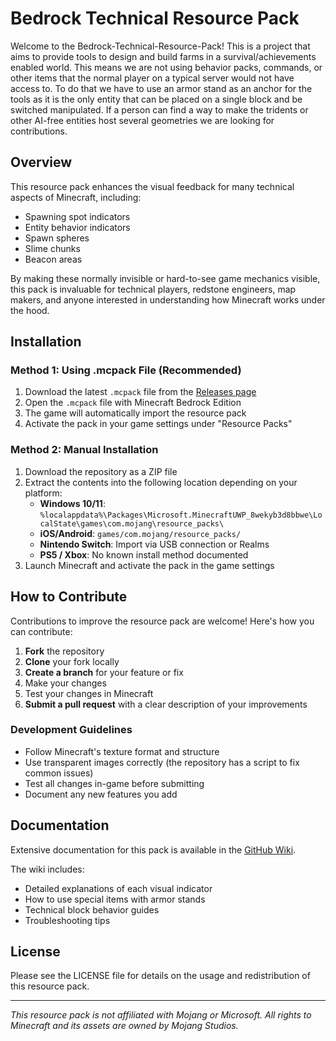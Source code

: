 # Bedrock Technical Resource Pack

Welcome to the Bedrock-Technical-Resource-Pack! This is a project that aims to provide tools to design and build farms in a survival/achievements enabled world.
This means we are not using behavior packs, commands, or other items that the normal player on a typical server would not have access to. To do that we have to
use an armor stand as an anchor for the tools as it is the only entity that can be placed on a single block and be switched manipulated. If a person can find a
way to make the tridents or other AI-free entities host several geometries we are looking for contributions.

## Overview

This resource pack enhances the visual feedback for many technical aspects of Minecraft, including:

- Spawning spot indicators
- Entity behavior indicators
- Spawn spheres
- Slime chunks
- Beacon areas

By making these normally invisible or hard-to-see game mechanics visible, this pack is invaluable for technical players, redstone engineers, map makers, and anyone interested in understanding how Minecraft works under the hood.

## Installation

### Method 1: Using .mcpack File (Recommended)

1. Download the latest `.mcpack` file from the [Releases page](https://github.com/RavinMaddHatter/Bedrock-Technical-Resource-Pack/releases)
2. Open the `.mcpack` file with Minecraft Bedrock Edition
3. The game will automatically import the resource pack
4. Activate the pack in your game settings under "Resource Packs"

### Method 2: Manual Installation

1. Download the repository as a ZIP file
2. Extract the contents into the following location depending on your platform:
    - **Windows 10/11**: `%localappdata%\Packages\Microsoft.MinecraftUWP_8wekyb3d8bbwe\LocalState\games\com.mojang\resource_packs\`
    - **iOS/Android**: `games/com.mojang/resource_packs/`
    - **Nintendo Switch**: Import via USB connection or Realms 
	- **PS5 / Xbox**: No known install method documented 
3. Launch Minecraft and activate the pack in the game settings

## How to Contribute

Contributions to improve the resource pack are welcome! Here's how you can contribute:

1. **Fork** the repository
2. **Clone** your fork locally
3. **Create a branch** for your feature or fix
4. Make your changes
5. Test your changes in Minecraft
6. **Submit a pull request** with a clear description of your improvements

### Development Guidelines

- Follow Minecraft's texture format and structure
- Use transparent images correctly (the repository has a script to fix common issues)
- Test all changes in-game before submitting
- Document any new features you add

## Documentation

Extensive documentation for this pack is available in the [GitHub Wiki](https://github.com/RavinMaddHatter/Bedrock-Technical-Resource-Pack/wiki).

The wiki includes:

- Detailed explanations of each visual indicator
- How to use special items with armor stands
- Technical block behavior guides
- Troubleshooting tips

## License

Please see the LICENSE file for details on the usage and redistribution of this resource pack.

---

*This resource pack is not affiliated with Mojang or Microsoft.*
*All rights to Minecraft and its assets are owned by Mojang Studios.*
